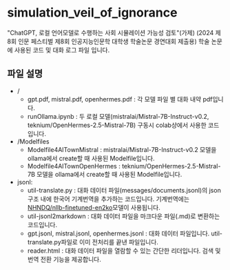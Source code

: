 # simulation_veil_of_ignorance

"ChatGPT, 로컬 언어모델로 수행하는 사회 시뮬레이션 가능성 검토"(가제) (2024 제8회 인문 페스티벌 제8회 인공지능인문학 대학생 학술논문 경연대회 제출용) 학술 논문에 사용된 코드 및 대화 로그 파일 입니다.

## 파일 설명
* /
    * gpt.pdf, mistral.pdf, openhermes.pdf : 각 모델 파일 별 대화 내약 pdf입니다.  
    * runOllama.ipynb : 두 로컬 모델(mistralai/Mistral-7B-Instruct-v0.2, teknium/OpenHermes-2.5-Mistral-7B) 구동시 colab상에서 사용한 코드입니다.  
* /Modelfiles  
    * Modelfile4AITownMistral : mistralai/Mistral-7B-Instruct-v0.2 모델을 ollama에서 create할 때 사용된 Modelfile입니다.  
    * Modelfile4AITownOpenHermes : teknium/OpenHermes-2.5-Mistral-7B 모델을 ollama에서 create할 때 사용된 Modelfile입니다.  
* jsonl:  
    * util-translate.py : 대화 데이터 파일(messages/documents.jsonl)의 json 구조 내에 한국어 기계번역을 추가하는 코드입니다. 기계번역에는 [NHNDQ/nllb-finetuned-en2ko](https://huggingface.co/NHNDQ/nllb-finetuned-en2ko)모델이 사용됩니다.  
    * util-jsonl2markdown : 대화 데이터 파일을 마크다운 파일(.md)로 변환하는 코드입니다.  
    * gpt.jsonl, mistral.jsonl, openhermes.jsonl : 대화 데이터 파일입니다. util-translate.py파일로 이미 전처리를 끝낸 파일입니다.  
    * reader.html : 대화 데이터 파일을 열람할 수 있는 간단한 리더입니다. 검색 및 번역 전환 기능을 제공합니다.  